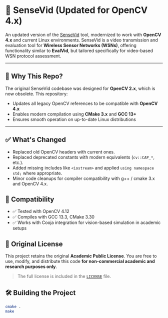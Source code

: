 # 🎥 SenseVid (Updated for OpenCV 4.x)

An updated version of the [SenseVid](http://w3.cran.univ-lorraine.fr/perso/moufida.maimour/SenseVid/sensevid.html) tool, modernized to work with **OpenCV 4.x** and current Linux environments. SenseVid is a video transmission and evaluation tool for **Wireless Sensor Networks (WSNs)**, offering functionality similar to **EvalVid**, but tailored specifically for video-based WSN protocol assessment.

---

## 📌 Why This Repo?

The original SenseVid codebase was designed for **OpenCV 2.x**, which is now obsolete. This repository:

- Updates all legacy OpenCV references to be compatible with **OpenCV 4.x**
- Enables modern compilation using **CMake 3.x** and **GCC 13+**
- Ensures smooth operation on up-to-date Linux distributions

---

## ✅ What's Changed

- Replaced old OpenCV headers with current ones.
- Replaced deprecated constants with modern equivalents (`cv::CAP_*`, etc.).
- Added missing includes like `<iostream>` and applied `using namespace std;` where appropriate.
- Minor code cleanups for compiler compatibility with g++ / cmake 3.x and OpenCV 4.x.

## 🧪 Compatibility

- ✅ Tested with OpenCV 4.12
- ✅ Compiles with GCC 13.3, CMake 3.30
- ✅ Works with Cooja integration for vision-based simulation in academic setups

## 📁 Original License

This project retains the original **Academic Public License**. You are free to use, modify, and distribute this code **for non-commercial academic and research purposes only**.

> The full license is included in the [`LICENSE`](./LICENSE_SENSEVID) file.

## 🛠️ Building the Project

```bash
cmake .
make
```
